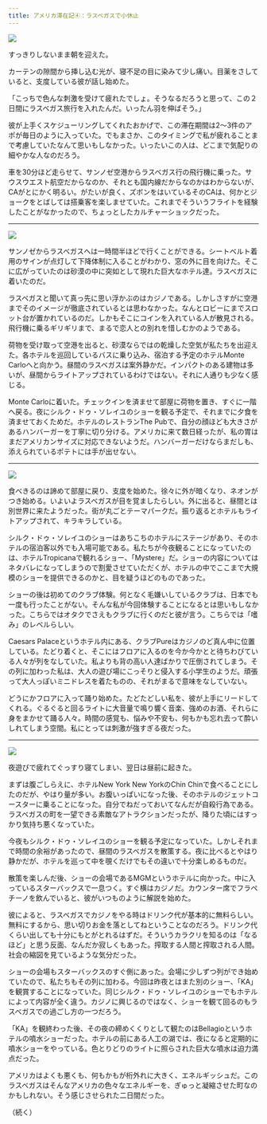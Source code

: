 ```yaml
---
title: アメリカ滞在記④：ラスベガスで小休止
---
```


![](http://dl.dropbox.com/u/31114442/images.ellekasai.com/Photo%20Feb%2019%2C%2011%2025%2026%20PM.jpg)

すっきりしないまま朝を迎えた。

カーテンの隙間から挿し込む光が、寝不足の目に染みて少し痛い。目薬をさしていると、支度している彼が話し始めた。

「こっちで色んな刺激を受けて疲れたでしょ。そうなるだろうと思って、この２日間にラスベガス旅行を入れたんだ。いったん羽を伸ばそう。」

彼が上手くスケジューリングしてくれたおかげで、この滞在期間は2〜3件のアポが毎日のように入っていた。でもまさか、このタイミングで私が疲れることまで考慮していたなんて思いもしなかった。いったいこの人は、どこまで気配りの細やかな人なのだろう。

車を30分ほど走らせて、サンノゼ空港からラスベガス行の飛行機に乗った。サウスウエスト航空だからなのか、それとも国内線だからなのかはわからないが、CAがとにかく明るい。がたいが良く、ズボンをはいているそのCAは、何かとジョークをとばしては搭乗客を楽しませていた。これまでそういうフライトを経験したことがなかったので、ちょっとしたカルチャーショックだった。

---

![](http://dl.dropbox.com/u/31114442/images.ellekasai.com/Photo%20Feb%2019%2C%2011%2026%2023%20PM.jpg)

サンノゼからラスベガスへは一時間半ほどで行くことができる。シートベルト着用のサインが点灯して下降体制に入ることがわかり、窓の外に目を向けた。そこに広がっていたのは砂漠の中に突如として現れた巨大なホテル達。ラスベガスに着いたのだ。

ラスベガスと聞いて真っ先に思い浮かぶのはカジノである。しかしさすがに空港までそのイメージが徹底されているとは思わなかった。なんとロビーにまでスロット台が置かれているのだ。しかもそこにコインを入れている人が散見される。飛行機に乗るギリギリまで、まるで恋人との別れを惜しむかのようである。

荷物を受け取って空港を出ると、砂漠ならではの乾燥した空気が私たちを出迎えた。各ホテルを巡回しているバスに乗り込み、宿泊する予定のホテルMonte Carloへと向かう。昼間のラスベガスは案外静かだ。インパクトのある建物は多いが、昼間からライトアップされているわけではない。それに人通りも少なく感じる。

Monte Carloに着いた。チェックインを済ませて部屋に荷物を置き、すぐに一階へ戻る。夜にシルク・ドゥ・ソレイユのショーを観る予定で、それまでに夕食を済ませておくためだ。ホテルのレストランThe Pubで、自分の顔ほども大きさがあるハンバーガーを丁寧に切り分ける。アメリカに来て数日経ったが、私の胃はまだアメリカンサイズに対応できないようだ。ハンバーガーだけならまだしも、添えられているポテトには手が出せない。

---

![](http://dl.dropbox.com/u/31114442/images.ellekasai.com/Photo%20Feb%2019%2C%2011%2028%2029%20PM.jpg)

食べきるのは諦めて部屋に戻り、支度を始めた。徐々に外が暗くなり、ネオンがつき始める。いよいよラスベガスが目を覚ましたらしい。外に出ると、昼間とは別世界に来たようだった。街が丸ごとテーマパークだ。振り返るとホテルもライトアップされて、キラキラしている。

シルク・ドゥ・ソレイユのショーはあちこちのホテルにステージがあり、そのホテルの宿泊客以外でも入場可能である。私たちが今夜観ることになっていたのは、ホテルTropicanaで観れるショー、「Mystere」だ。ショーの内容についてはネタバレになってしまうので割愛させていただくが、ホテルの中でここまで大規模のショーを提供できるのかと、目を疑うほどのものであった。

ショーの後は初めてのクラブ体験。何となく毛嫌いしているクラブは、日本でも一度も行ったことがない。そんな私が今回体験することになるとは思いもしなかった。こちらではオタクでさえもクラブに行くのだと彼が言う。こちらでは「嗜み」のレベルらしい。

Caesars Palaceというホテル内にある、クラブPureはカジノのど真ん中に位置している。たどり着くと、そこにはフロアに入るのを今か今かとと待ちわびている人々が列をなしていた。私よりも背の高い人達ばかりで圧倒されてしまう。その列に加わった私は、大人の遊び場にこっそりと侵入する小学生のようだ。頑張って大人っぽいミニドレスを着たものの、それがまるで意味をなしていない。

どうにかフロアに入って踊り始めた。たどたどしい私を、彼が上手にリードしてくれる。ぐるぐると回るライトに大音量で鳴り響く音楽、強めのお酒、それらに身をまかせて踊る人々。時間の感覚も、悩みや不安も、何もかも忘れ去って酔いしれてしまう空間。私にとっては刺激が強すぎる夜だった。

---

![](http://dl.dropbox.com/u/31114442/images.ellekasai.com/Photo%20Feb%2019%2C%2011%2031%2035%20PM.jpg)

夜遊びで疲れてぐっすり寝てしまい、翌日は昼前に起きた。

まずは腹ごしらえに、ホテルNew York New YorkのChin Chinで食べることにしたのだが、やはり量が多い。お腹いっぱいになった後、そのホテルのジェットコースターに乗ることになった。自分でねだっておいてなんだが自殺行為である。ラスベガスの町を一望できる素敵なアトラクションだったが、降りた頃にはすっかり気持ち悪くなっていた。

今夜もシルク・ドゥ・ソレイユのショーを観る予定になっていた。しかしそれまで時間の余裕があったので、昼間のラスベガスを散策する。夜に比べるとやはり静かだが、ホテルを巡って中を覗くだけでもその違いで十分楽しめるものだ。

散策を楽しんだ後、ショーの会場であるMGMというホテルに向かった。中に入っているスターバックスで一息つく。すぐ横はカジノだ。カウンター席でフラペチーノを飲んでいると、彼がいつものように解説を始めた。

彼によると、ラスベガスでカジノをやる時はドリンク代が基本的に無料らしい。無料にするから、思い切りお金を落としてねということなのだろう。ドリンク代くらい出しても十分にもとがとれるはずだ。そういうカラクリを知るのは「なるほど」と思う反面、なんだか寂しくもあった。搾取する人間と搾取される人間。社会の縮図を見ているような気分だった。

ショーの会場もスターバックスのすぐ側にあった。会場に少しずつ列ができ始めていたので、私たちもその列に加わる。今回は昨夜とはまた別のショー、「KA」を観賞することになっていた。同じシルク・ドゥ・ソレイユのショーでもホテルによって内容が全く違う。カジノに興じるのではなく、ショーを観て回るのもラスベガスでの過ごし方の一つだろう。

「KA」を観終わった後、その夜の締めくくりとして観たのはBellagioというホテルの噴水ショーだった。ホテルの前にある人工の湖では、夜になると定期的に噴水ショーをやっている。色とりどりのライトに照らされた巨大な噴水は迫力満点だった。

アメリカはよくも悪くも、何もかもが桁外れに大きく、エネルギッシュだ。このラスベガスはそんなアメリカの色々なエネルギーを、ぎゅっと凝縮させた町なのかもしれない。そう感じさせられた二日間だった。


（続く）
